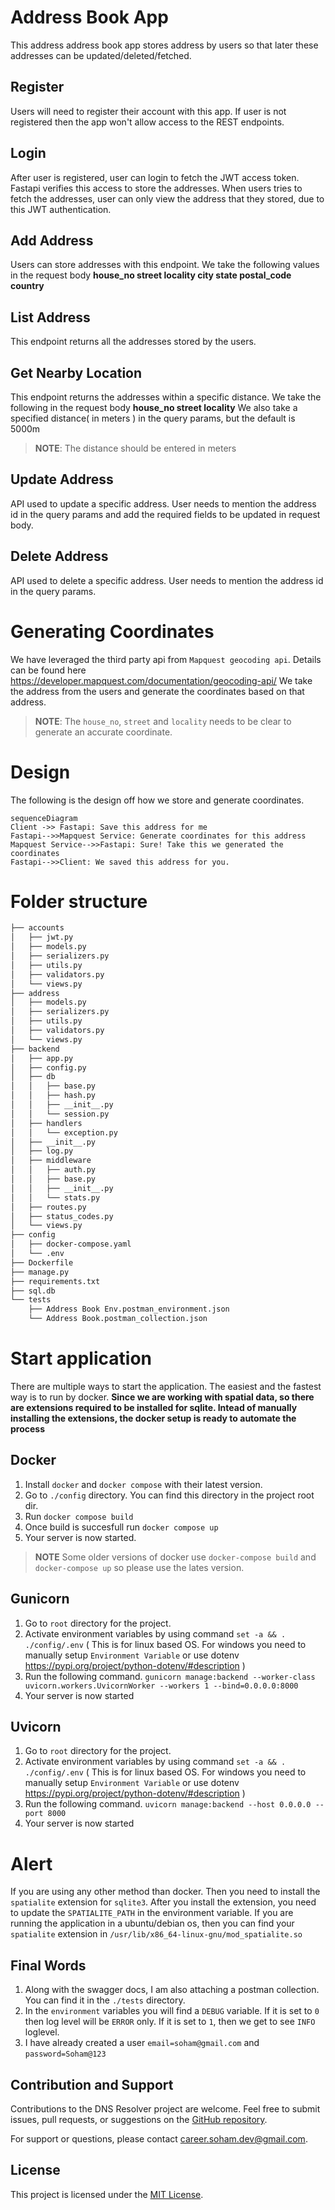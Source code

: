 # Address Book App
This address address book app stores address by users so that later these addresses can be updated/deleted/fetched.

## Register
Users will need to register their account with this app. If user is not registered then the app won't allow access to the REST endpoints.

## Login
After user is registered, user can login to fetch the JWT access token. Fastapi verifies this access to store the addresses. When users tries to fetch the addresses, user can only view the address that they stored, due to this JWT authentication.

## Add Address
Users can store addresses with this endpoint. We take the following values in the request body
**house_no
street
locality
city
state
postal_code
country**

## List Address
This endpoint returns all the addresses stored by the users.

## Get Nearby Location
This endpoint returns the addresses within a specific distance. We take the following in the request body
**house_no
street
locality**
We also take a specified distance( in meters ) in the query params, but the default is 5000m
> **NOTE**: The distance should be entered in meters

## Update Address
API used to update a specific address. User needs to mention the address id in the query params and add the required fields to be updated in request body.

## Delete Address
API used to delete a specific address. User needs to mention the address id in the query params.

# Generating Coordinates
We have leveraged the third party api from `Mapquest geocoding api`.
Details can be found here https://developer.mapquest.com/documentation/geocoding-api/
We take the address from the users and generate the coordinates based on that address.
> **NOTE**: The `house_no`, `street` and `locality` needs to be clear to generate an accurate coordinate.

# Design

The following is the design off how we store and generate coordinates.

```mermaid
sequenceDiagram
Client ->> Fastapi: Save this address for me
Fastapi-->>Mapquest Service: Generate coordinates for this address
Mapquest Service-->>Fastapi: Sure! Take this we generated the coordinates
Fastapi-->>Client: We saved this address for you.
```
# Folder structure
```markdown
├── accounts
│   ├── jwt.py
│   ├── models.py
│   ├── serializers.py
│   ├── utils.py
│   ├── validators.py
│   └── views.py
├── address
│   ├── models.py
│   ├── serializers.py
│   ├── utils.py
│   ├── validators.py
│   └── views.py
├── backend
│   ├── app.py
│   ├── config.py
│   ├── db
│   │   ├── base.py
│   │   ├── hash.py
│   │   ├── __init__.py
│   │   └── session.py
│   ├── handlers
│   │   └── exception.py
│   ├── __init__.py
│   ├── log.py
│   ├── middleware
│   │   ├── auth.py
│   │   ├── base.py
│   │   ├── __init__.py
│   │   └── stats.py
│   ├── routes.py
│   ├── status_codes.py
│   └── views.py
├── config
│   ├── docker-compose.yaml
│   └── .env
├── Dockerfile
├── manage.py
├── requirements.txt
├── sql.db
└── tests
    ├── Address Book Env.postman_environment.json
    └── Address Book.postman_collection.json

```
# Start application
There are multiple ways to start the application. The easiest and the fastest way is to run by docker.
**Since we are working with spatial data, so there are extensions required to be installed for sqlite. Intead of manually installing the extensions, the docker setup is ready to automate the process**
## Docker
1. Install `docker` and `docker compose` with their latest version.
2. Go to `./config` directory. You can find this directory in the project root dir.
3. Run `docker compose build`
4. Once build is succesfull run `docker compose up`
5. Your server is now started.
> **NOTE** Some older versions of docker use `docker-compose build` and `docker-compose up` so please use the lates version.
## Gunicorn
1. Go to `root` directory for the project.
2. Activate environment variables by using command `set -a && . ./config/.env` ( This is for linux based OS. For windows you need to manually setup `Environment Variable` or use dotenv https://pypi.org/project/python-dotenv/#description )
3. Run the following command. `gunicorn manage:backend --worker-class uvicorn.workers.UvicornWorker --workers 1 --bind=0.0.0.0:8000`
4. Your server is now started
## Uvicorn
1. Go to `root` directory for the project.
2. Activate environment variables by using command `set -a && . ./config/.env` ( This is for linux based OS. For windows you need to manually setup `Environment Variable` or use dotenv https://pypi.org/project/python-dotenv/#description )
3. Run the following command. `uvicorn manage:backend --host 0.0.0.0 --port 8000`
4. Your server is now started
# Alert
If you are using any other method than docker. Then you need to install the `spatialite`  extension for `sqlite3`. 
After you install the extension, you need to update the `SPATIALITE_PATH` in the environment variable.
If you are running the application in a ubuntu/debian os, then you can find your `spatialite` extension in `/usr/lib/x86_64-linux-gnu/mod_spatialite.so`
## Final Words
1. Along with the swagger docs, I am also attaching a postman collection. You can find it in the `./tests` directory.
2. In the `environment` variables you will find a `DEBUG` variable. If it is set to `0` then log level will be `ERROR` only. If it is set to `1`, then we get to see `INFO` loglevel.
3. I have already created a user `email=soham@gmail.com` and `password=Soham@123`

## Contribution and Support
Contributions to the DNS Resolver project are welcome. Feel free to submit issues, pull requests, or suggestions on the [GitHub repository](https://github.com/Desmond167/dns-resolver.git).

For support or questions, please contact [career.soham.dev@gmail.com](mailto:career.soham.dev@gmail.com).

## License
This project is licensed under the [MIT License](LICENSE.md).
